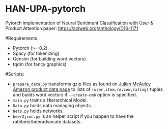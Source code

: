 # HAN-UPA-pytorch
Pytorch implementation of Neural Sentiment Classification with User &amp; Product Attention paper: https://aclweb.org/anthology/D16-1171

#Requirements
- Pytorch (>= 0.2)
- Spacy (for tokenizing)
- Gensim (for building word vectors)
- tqdm (for fancy graphics)

#Scripts:

- `prepare_data.py` transforms gzip files as found on [Julian McAuley Amazon product data page](http://jmcauley.ucsd.edu/data/amazon/) to lists of `(user,item,review,rating)` tuples and builds word vectors if `--create-emb` option is specified.
- `main.py` trains a Hierarchical Model.
- `Data.py` holds data managing objects.
- `Nets.py` holds networks.
- `beer2json.py` is an helper script if you happen to have the ratebeer/beeradvocate datasets.